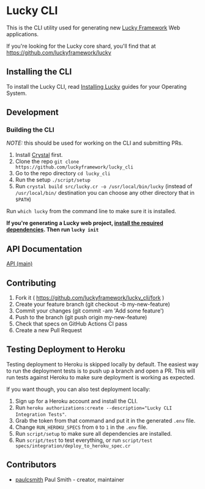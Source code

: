 # Lucky CLI

This is the CLI utility used for generating new [Lucky Framework](https://luckyframework.org) Web applications.

If you're looking for the Lucky core shard, you'll find that at https://github.com/luckyframework/lucky

## Installing the CLI

To install the Lucky CLI, read [Installing Lucky](https://luckyframework.org/guides/getting-started/installing) guides for your Operating System.

## Development

### Building the CLI

*NOTE:* this should be used for working on the CLI and submitting PRs.

1.  Install [Crystal](https://crystal-lang.org/install/) first.
2.  Clone the repo `git clone https://github.com/luckyframework/lucky_cli`
3.  Go to the repo directory `cd lucky_cli`
4.  Run the setup `./script/setup`
5.  Run `crystal build src/lucky.cr -o /usr/local/bin/lucky`
    (instead of `/usr/local/bin/` destination you can choose any other directory that in `$PATH`)

Run `which lucky` from the command line to make sure it is installed.

**If you're generating a Lucky web project, [install the required dependencies](https://luckyframework.org/guides/getting-started/installing#install-required-dependencies). Then run `lucky init`**

## API Documentation

[API (main)](https://luckyframework.github.io/lucky_cli/)

## Contributing

1.  Fork it ( https://github.com/luckyframework/lucky_cli/fork )
2.  Create your feature branch (git checkout -b my-new-feature)
3.  Commit your changes (git commit -am 'Add some feature')
4.  Push to the branch (git push origin my-new-feature)
5.  Check that specs on GitHub Actions CI pass
6.  Create a new Pull Request

## Testing Deployment to Heroku

Testing deployment to Heroku is skipped locally by default. The easiest way
to run the deployment tests is to push up a branch and open a PR. This will
run tests against Heroku to make sure deployment is working as expected.

If you want though, you can also test deployment locally:

1. Sign up for a Heroku account and install the CLI.
2. Run `heroku authorizations:create --description="Lucky CLI Integration Tests"`.
3. Grab the token from that command and put it in the generated `.env` file.
4. Change `RUN_HEROKU_SPECS` from `0` to `1` in the `.env` file.
5. Run `script/setup` to make sure all dependencies are installed.
6. Run `script/test` to test everything, or run `script/test specs/integration/deploy_to_heroku_spec.cr`

## Contributors

- [paulcsmith](https://github.com/paulcsmith) Paul Smith - creator, maintainer
